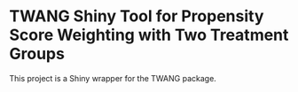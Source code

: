# TWANG Shiny Tool for Propensity Score Weighting with Two Treatment Groups

This project is a Shiny wrapper for the TWANG package.

